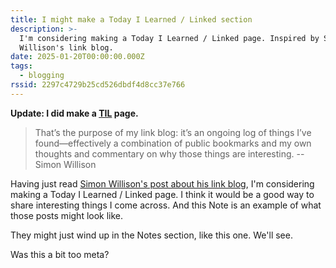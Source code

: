 ```yaml
---
title: I might make a Today I Learned / Linked section
description: >-
  I'm considering making a Today I Learned / Linked page. Inspired by Simon
  Willison's link blog.
date: 2025-01-20T00:00:00.000Z
tags:
  - blogging
rssid: 2297c4729b25cd526dbdf4d8cc37e766
---
```


**Update: I did make a [TIL](/til/) page.**

> That’s the purpose of my link blog: it’s an ongoing log of things I’ve found—effectively a combination of public bookmarks and my own thoughts and commentary on why those things are interesting. -- Simon Willison

Having just read [Simon Willison's post about his link blog](https://simonwillison.net/2021/Jan/7/linkblogs/), I'm considering making a Today I Learned / Linked page. I think it would be a good way to share interesting things I come across. And this Note is an example of what those posts might look like.

They might just wind up in the Notes section, like this one. We'll see.

Was this a bit too meta?